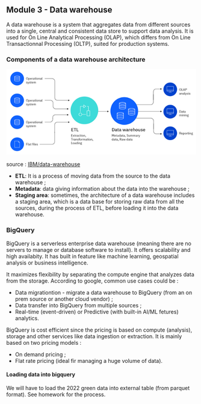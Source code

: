 ## Module 3 - Data warehouse
A data warehouse is a system that aggregates data from different sources into a single, central and consistent data store to support data analysis. It is used for On Line Analytical Processing (OLAP), which differs from On Line Transactionnal Processing (OLTP), suited for production systems.

### Components of a data warehouse architecture 

![Alt text](image.png)

source : [IBM/data-warehouse](https://www.ibm.com/topics/data-warehouse)

* **ETL**: It is a process of moving data from the source to the data warehouse ;
* **Metadata**: data giving information about the data into the warehouse ;
* **Staging area**: sometimes, the architecture of a data warehouse includes a staging area, which is a data base for storing raw data from all the sources, during the process of ETL, before loading it into the data warehouse.

### BigQuery
BigQuery is a serverless enterprise data warehouse (meaning there are no servers to manage or database software to install). It offers scalability and high availabity.
It has built in feature like machine learning, geospatial analysis or business intelligence. 

It maximizes flexibility by separating the compute engine that analyzes data from the storage. According to google, common use cases could be :
* Data migrationtion - migrate a data warehouse to BigQuery (from an on prem source or another cloud vendor) ;
* Data transfer into BigQuery from multiple sources ;
* Real-time (event-driven) or Predictive (with built-in AI/ML fetures) analytics.

BigQuery is cost efficient since the pricing is based on compute (analysis), storage and other services like data ingestion or extraction. It is mainly based on two pricing models : 
* On demand pricing ;
* Flat rate pricing (ideal fir managing a huge volume of data).

#### Loading data into bigquery
We will have to load the 2022 green data into external table (from parquet format). See homework for the process.